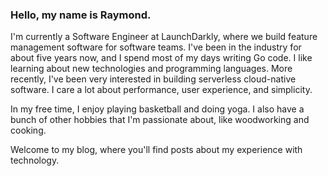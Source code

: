 ### Hello, my name is Raymond.

I'm currently a Software Engineer at LaunchDarkly, where we build feature management software for software teams.
I've been in the industry for about five years now, and I spend most of my days writing Go code. I like learning about new technologies and programming languages.
More recently, I've been very interested in building serverless cloud-native software. I care a lot about performance, user experience, and simplicity.

In my free time, I enjoy playing basketball and doing yoga. I also have a bunch of other hobbies that I'm passionate about, like woodworking and cooking.

Welcome to my blog, where you'll find posts about my experience with technology.